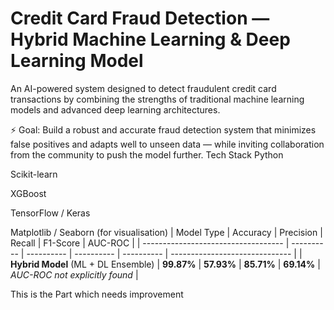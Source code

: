 # Credit Card Fraud Detection — Hybrid Machine Learning & Deep Learning Model
An AI-powered system designed to detect fraudulent credit card transactions by combining the strengths of traditional machine learning models and advanced deep learning architectures.

⚡ Goal: Build a robust and accurate fraud detection system that minimizes false positives and adapts well to unseen data — while inviting collaboration from the community to push the model further.
Tech Stack
Python

Scikit-learn

XGBoost

TensorFlow / Keras

Matplotlib / Seaborn (for visualisation)
| Model Type                          | Accuracy   | Precision  | Recall     | F1-Score   | AUC-ROC                        |
| ----------------------------------- | ---------- | ---------- | ---------- | ---------- | ------------------------------ |
| **Hybrid Model** (ML + DL Ensemble) | **99.87%** | **57.93%** | **85.71%** | **69.14%** | *AUC-ROC not explicitly found* |




This is the Part which needs improvement
